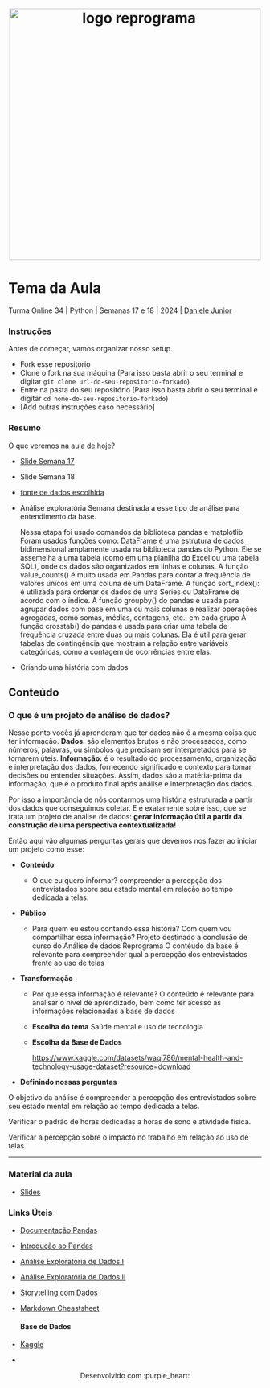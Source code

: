 <h1 align="center">
  <img src="assets/reprograma-fundos-claros.png" alt="logo reprograma" width="500">
</h1>

# Tema da Aula

Turma Online 34 | Python | Semanas 17 e 18 | 2024 | [Daniele Junior](https://travatech.com.br?router=danijr)

### Instruções
Antes de começar, vamos organizar nosso setup.
* Fork esse repositório 
* Clone o fork na sua máquina (Para isso basta abrir o seu terminal e digitar `git clone url-do-seu-repositorio-forkado`)
* Entre na pasta do seu repositório (Para isso basta abrir o seu terminal e digitar `cd nome-do-seu-repositorio-forkado`)
* [Add outras instruções caso necessário]

### Resumo
O que veremos na aula de hoje?
* [Slide Semana 17](https://docs.google.com/presentation/d/1axo2Dlm0Hx35ahKdZW6s-UAdG61L41QXdete8ZcQV0w/edit?usp=sharing)
* Slide Semana 18

* [fonte de dados escolhida](#https://www.kaggle.com/datasets/waqi786/mental-health-and-technology-usage-dataset?resource=download )
* Análise exploratória
  Semana destinada a esse tipo de análise para entendimento da base.

  Nessa etapa foi usado comandos da biblioteca pandas e  matplotlib
  Foram usados funções como:
  DataFrame é uma estrutura de dados bidimensional amplamente usada na biblioteca pandas do Python. Ele se assemelha a uma tabela (como em uma planilha do Excel ou uma tabela SQL), onde os dados são organizados em linhas e colunas.
  A função value_counts() é muito usada em Pandas para contar a frequência de valores únicos em uma coluna de um DataFrame.
  A função sort_index(): é utilizada para ordenar os dados de uma Series ou DataFrame de acordo com o índice.
  A função groupby() do pandas é usada para agrupar dados com base em uma ou mais colunas e realizar operações agregadas, como somas, médias, contagens, etc., em cada grupo
  A função crosstab() do pandas é usada para criar uma tabela de frequência cruzada entre duas ou mais colunas. Ela é útil para gerar tabelas de contingência que mostram a relação entre variáveis categóricas, como a contagem de ocorrências entre elas.



 
* Criando uma história com dados

## Conteúdo

### O que é um projeto de análise de dados?
Nesse ponto vocês já aprenderam que ter dados não é a mesma coisa que ter informação.
**Dados:** são elementos brutos e não processados, como números, palavras, ou símbolos que precisam ser interpretados para se tornarem úteis. 
**Informação:** é o resultado do processamento, organização e interpretação dos dados, fornecendo significado e contexto para tomar decisões ou entender situações. 
Assim, dados são a matéria-prima da informação, que é o produto final após análise e interpretação dos dados.

Por isso a importância de nós contarmos uma história estruturada a partir dos dados que conseguimos coletar. E é exatamente sobre isso, que se trata um projeto de análise de dados: **gerar informação útil a partir da construção de uma perspectiva contextualizada!**

Então aqui vão algumas perguntas gerais que devemos nos fazer ao iniciar um projeto como esse:

- **Conteúdo**
  - O que eu quero informar?
   compreender a percepção dos entrevistados sobre seu estado mental em relação ao tempo dedicada a telas.
- **Público**
  - Para quem eu estou contando essa história? Com quem vou compartilhar essa informação?
   Projeto destinado a conclusão de curso do Análise de dados Reprograma
   O contéudo da base é relevante para compreender qual a percepção dos entrevistados frente ao uso de telas
- **Transformação**
  - Por que essa informação é relevante?
    O conteúdo é relevante para analisar o nível de aprendizado, bem como ter acesso as informações relacionadas a base de dados 
  

  * **Escolha do tema**
    Saúde mental e uso de tecnologia

  * **Escolha da Base de Dados**
    
    https://www.kaggle.com/datasets/waqi786/mental-health-and-technology-usage-dataset?resource=download

* **Definindo nossas perguntas**
  
 O objetivo da análise é compreender a percepção dos entrevistados sobre seu estado mental em relação ao tempo dedicada a telas.

 Verificar o padrão de horas dedicadas a horas de sono e atividade física.

 Verificar a percepção sobre o impacto no trabalho em relação ao uso de telas.

***

### Material da aula 

* [Slides](https://docs.google.com/presentation/d/1axo2Dlm0Hx35ahKdZW6s-UAdG61L41QXdete8ZcQV0w/edit?usp=sharing)

### Links Úteis
- [Documentação Pandas](https://pandas.pydata.org/docs/user_guide/index.html#user-guide)
- [Introdução ao Pandas](https://medium.com/tech-grupozap/introdu%C3%A7%C3%A3o-a-biblioteca-pandas-89fa8ed4fa38)
- [Análise Exploratória de Dados I](https://escoladedados.org/tutoriais/analise-exploratoria-de-dados/)
- [Análise Exploratória de Dados II](https://www.alura.com.br/artigos/analise-exploratoria)
- [Storytelling com Dados](https://medium.com/resumos-resenhas/storytelling-com-dados-resumo-fd63ebe4f704)
- [Markdown Cheastsheet](https://www.ibm.com/docs/en/watson-studio-local/1.2.3?topic=notebooks-markdown-jupyter-cheatsheet)

  #### Base de Dados
- [Kaggle](https://www.kaggle.com/datasets)
- 
<p align="center">
Desenvolvido com :purple_heart:  
</p>


